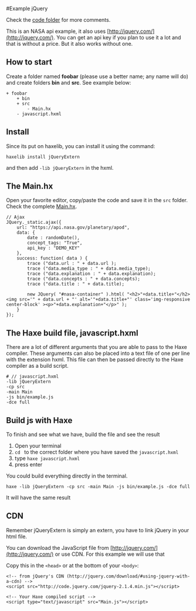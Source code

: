 #Example jQuery

Check the [code folder](https://github.com/MatthijsKamstra/haxejs/tree/master/06nasa/code) for more comments.

This is an NASA api example, it also uses [http://jquery.com/](http://jquery.com/).
You can get an api key if you plan to use it a lot and that is without a price.
But it also works without one.

## How to start

Create a folder named **foobar** (please use a better name; any name will do) and create folders **bin** and **src**.
See example below:

```
+ foobar
	+ bin
	+ src
		- Main.hx
	- javascript.hxml
```

## Install

Since its put on haxelib, you can install it using the command:

	haxelib install jQueryExtern

and then add `-lib jQueryExtern` in the hxml.



## The Main.hx

Open your favorite editor, copy/paste the code and save it in the `src` folder. 
Check the complete [Main.hx](https://github.com/MatthijsKamstra/haxejs/tree/master/06nasa/code/src/Main.hx).

```
// Ajax
JQuery._static.ajax({
	url: "https://api.nasa.gov/planetary/apod",
	data: {
		date : randomDate(),
		concept_tags: "True",
		api_key : "DEMO_KEY"
	},
	success: function( data ) {
		trace ("data.url : " + data.url );
		trace ("data.media_type : " + data.media_type);
		trace ("data.explanation : " + data.explanation);
		trace ("data.concepts : " + data.concepts);
		trace ("data.title : " + data.title);
		
		new JQuery( "#nasa-container" ).html( "<h2>"+data.title+"</h2><img src='" + data.url + "' alt='"+data.title+"' class='img-responsive center-block' ><p>"+data.explanation+"</p>" );
	}
});
```



## The Haxe build file, javascript.hxml

There are a lot of different arguments that you are able to pass to the Haxe compiler.
These arguments can also be placed into a text file of one per line with the extension hxml. This file can then be passed directly to the Haxe compiler as a build script.

```
# // javascript.hxml
-lib jQueryExtern
-cp src
-main Main
-js bin/example.js
-dce full
```


## Build js with Haxe

To finish and see what we have, build the file and see the result

1. Open your terminal
2. `cd ` to the correct folder where you have saved the `javascript.hxml` 
3. type `haxe javascript.hxml`
4. press enter


You could build everything directly in the terminal.

```
haxe -lib jQueryExtern -cp src -main Main -js bin/example.js -dce full
```

It will have the same result



## CDN

Remember jQueryExtern is simply an extern, you have to link jQuery in your html file.

You can download the JavaScript file from [http://jquery.com/](http://jquery.com/) or use CDN.
For this example we will use that


Copy this in the `<head>` or at the bottom of your `<body>`:

```
<!-- from jQuery's CDN (http://jquery.com/download/#using-jquery-with-a-cdn) -->
<script src="http://code.jquery.com/jquery-2.1.4.min.js"></script>

<!-- Your Haxe compiled script -->
<script type="text/javascript" src="Main.js"></script>
```